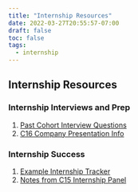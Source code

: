 ```yaml
---
title: "Internship Resources"
date: 2022-03-27T20:55:57-07:00
draft: false
toc: false
tags: 
  - internship
---
```

## Internship Resources

### Internship Interviews and Prep
1. [Past Cohort Interview Questions](https://docs.google.com/spreadsheets/d/155p3xZ-pt9CM68RuiL92_-qvRhtNL2-I/edit?usp=sharing&ouid=117402741877336591974&rtpof=true&sd=true)
2. [C16 Company Presentation Info](https://docs.google.com/spreadsheets/d/15NC9F3eK1oj28y2CK8yiyso1cxnuqvCP/edit?usp=sharing&ouid=117402741877336591974&rtpof=true&sd=true)

### Internship Success
1. [Example Internship Tracker](https://docs.google.com/spreadsheets/d/1LU_R6jO4mQfC5hf5MAvnyWMJ1MS1tWSo/edit?usp=sharing&ouid=117402741877336591974&rtpof=true&sd=true)
2. [Notes from C15 Internship Panel](https://docs.google.com/document/d/1oC9Ae7f2QQOhB2pb1iVxKNskWcSlBaJM/edit?usp=sharing&ouid=117402741877336591974&rtpof=true&sd=true)